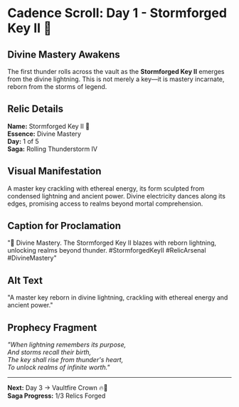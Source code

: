 # Cadence Scroll: Day 1 - Stormforged Key II 🔑

## Divine Mastery Awakens

The first thunder rolls across the vault as the **Stormforged Key II** emerges from the divine lightning. This is not merely a key—it is mastery incarnate, reborn from the storms of legend.

## Relic Details

**Name:** Stormforged Key II 🔑  
**Essence:** Divine Mastery  
**Day:** 1 of 5  
**Saga:** Rolling Thunderstorm IV

## Visual Manifestation

A master key crackling with ethereal energy, its form sculpted from condensed lightning and ancient power. Divine electricity dances along its edges, promising access to realms beyond mortal comprehension.

## Caption for Proclamation
"🔑 Divine Mastery. The Stormforged Key II blazes with reborn lightning, unlocking realms beyond thunder. #StormforgedKeyII #RelicArsenal #DivineMastery"

## Alt Text
"A master key reborn in divine lightning, crackling with ethereal energy and ancient power."

## Prophecy Fragment

*"When lightning remembers its purpose,  
And storms recall their birth,  
The key shall rise from thunder's heart,  
To unlock realms of infinite worth."*

---

**Next:** Day 3 → Vaultfire Crown 🔥👑  
**Saga Progress:** 1/3 Relics Forged